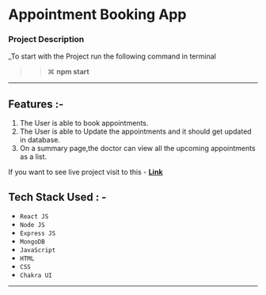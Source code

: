 # Appointment Booking App


### Project Description

_To start with the Project run the following command in terminal

> > ⌘ **npm start**
---


## Features :-
1. The User is able to book appointments. 
2. The User is able to Update the appointments and it should get updated in database.
3. On a summary page,the doctor can view all the upcoming appointments as a list.
        
If you want to see live project visit to this - **[Link](https://unrivaled-begonia-6d0faa.netlify.app/)**




## Tech Stack Used : -
 - `React JS`
 - `Node JS`
 - `Express JS`
 - `MongoDB`
 - `JavaScript`
 - `HTML`
 - `CSS`
 - `Chakra UI`
---
